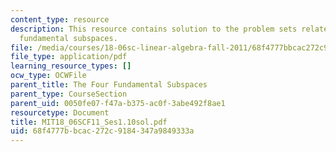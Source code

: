```yaml
---
content_type: resource
description: This resource contains solution to the problem sets related to the four
  fundamental subspaces.
file: /media/courses/18-06sc-linear-algebra-fall-2011/68f4777bbcac272c9184347a9849333a_MIT18_06SCF11_Ses1.10sol.pdf
file_type: application/pdf
learning_resource_types: []
ocw_type: OCWFile
parent_title: The Four Fundamental Subspaces
parent_type: CourseSection
parent_uid: 0050fe07-f47a-b375-ac0f-3abe492f8ae1
resourcetype: Document
title: MIT18_06SCF11_Ses1.10sol.pdf
uid: 68f4777b-bcac-272c-9184-347a9849333a
---
```

